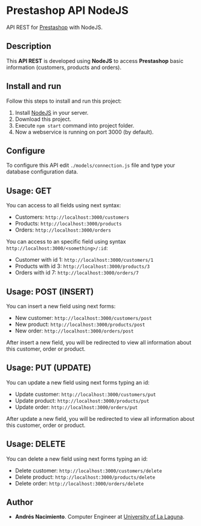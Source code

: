 # Prestashop API NodeJS

API REST for [Prestashop](https://www.prestashop.com/) with NodeJS.

## Description

This **API REST** is developed using **NodeJS** to access **Prestashop** basic information (customers, products and orders).

## Install and run

Follow this steps to install and run this project:

1. Install [NodeJS](http://nodejs.org/) in your server.
2. Download this project.
3. Execute ``npm start`` command into project folder.
4. Now a webservice is running on port 3000 (by default).

## Configure

To configure this API edit ``./models/connection.js`` file and type your database configuration data.

## Usage: GET

You can access to all fields using next syntax:

* Customers: ``http://localhost:3000/customers``
* Products: ``http://localhost:3000/products``
* Orders: ``http://localhost:3000/orders``

You can access to an specific field using syntax ``http://localhost:3000/<something>/:id``:

* Customer with id 1: ``http://localhost:3000/customers/1``
* Products with id 3: ``http://localhost:3000/products/3``
* Orders with id 7: ``http://localhost:3000/orders/7``

## Usage: POST (INSERT)

You can insert a new field using next forms:

* New customer: ``http://localhost:3000/customers/post``
* New product: ``http://localhost:3000/products/post``
* New order: ``http://localhost:3000/orders/post``

After insert a new field, you will be redirected to view all information about this customer, order or product. 

## Usage: PUT (UPDATE)

You can update a new field using next forms typing an id:

* Update customer: ``http://localhost:3000/customers/put``
* Update product: ``http://localhost:3000/products/put``
* Update order: ``http://localhost:3000/orders/put``

After update a new field, you will be redirected to view all information about this customer, order or product. 

## Usage: DELETE

You can delete a new field using next forms typing an id:

* Delete customer: ``http://localhost:3000/customers/delete``
* Delete product: ``http://localhost:3000/products/delete``
* Delete order: ``http://localhost:3000/orders/delete``

## Author
* **Andrés Nacimiento**. Computer Engineer at [University of La Laguna](https://www.ull.es/).